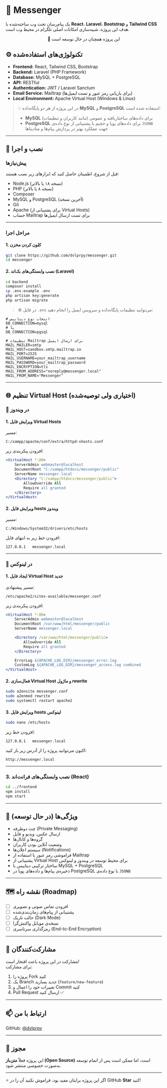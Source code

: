# 💬 Messenger

یک پیام‌رسان تحت وب ساخته‌شده با **React**، **Laravel**، **Bootstrap** و **Tailwind CSS**  
هدف این پروژه، شبیه‌سازی امکانات اصلی تلگرام در محیط وب است.  
<p align="center">🚧 این پروژه همچنان در حال توسعه است</p>

## ⚙️ تکنولوژی‌های استفاده‌شده

- **Frontend:** React, Tailwind CSS, Bootstrap  
- **Backend:** Laravel (PHP Framework)  
- **Database:** MySQL + PostgreSQL  
- **API:** RESTful  
- **Authentication:** JWT / Laravel Sanctum  
- **Email Service:** Mailtrap (برای بازیابی رمز عبور و تست ایمیل‌ها)  
- **Local Environment:** Apache Virtual Host (Windows & Linux)

> 💡 در این پروژه از هر دو پایگاه‌داده **MySQL** و **PostgreSQL** استفاده شده است:  
> - **MySQL** برای داده‌های ساختاریافته و عمومی (مانند کاربران و تنظیمات)  
> - **PostgreSQL** برای داده‌های پویا و حجیم با پشتیبانی از نوع داده‌ی `JSONB` جهت عملکرد بهتر در پردازش پیام‌ها و متادیتاها  

---

## 🚀 نصب و اجرا

### پیش‌نیازها

قبل از شروع، اطمینان حاصل کنید که ابزارهای زیر نصب هستند:

- Node.js (نسخه ۱۸ یا بالاتر)
- PHP (نسخه ۸ یا بالاتر)
- Composer
- MySQL و PostgreSQL (آخرین نسخه)
- Git
- Apache (برای پشتیبانی از Virtual Hosts)
- حساب Mailtrap برای تست ارسال ایمیل‌ها

---

### مراحل اجرا

#### 1. کلون کردن مخزن
```bash
git clone https://github.com/dvlprpy/messenger.git
cd messenger
```

#### 2. نصب وابستگی‌های بک‌اند (Laravel)
```bash
cd backend
composer install
cp .env.example .env
php artisan key:generate
php artisan migrate
```

> ⚙️ در فایل `.env` می‌توانید تنظیمات پایگاه‌داده و سرویس ایمیل را انجام دهید:

```env
# انتخاب نوع دیتابیس
DB_CONNECTION=mysql
# یا
DB_CONNECTION=pgsql

# تنظیمات Mailtrap برای ارسال ایمیل
MAIL_MAILER=smtp
MAIL_HOST=sandbox.smtp.mailtrap.io
MAIL_PORT=2525
MAIL_USERNAME=your_mailtrap_username
MAIL_PASSWORD=your_mailtrap_password
MAIL_ENCRYPTION=tls
MAIL_FROM_ADDRESS="noreply@messenger.local"
MAIL_FROM_NAME="Messenger"
```

---

## 🌐 تنظیم Virtual Host (اختیاری ولی توصیه‌شده)

### 🔹 در ویندوز

#### 1. ویرایش فایل Virtual Hosts  
مسیر:  
```
C:/xampp/apache/conf/extra/httpd-vhosts.conf
```
افزودن پیکربندی زیر:
```apache
<VirtualHost *:80>
    ServerAdmin webmaster@localhost
    DocumentRoot "C:/xampp/htdocs/messenger/public"
    ServerName messenger.local
    <Directory "C:/xampp/htdocs/messenger/public">
        AllowOverride All
        Require all granted
    </Directory>
</VirtualHost>
```

#### 2. ویرایش فایل hosts ویندوز  
مسیر:  
```
C:/Windows/System32/drivers/etc/hosts
```
افزودن خط زیر به انتهای فایل:
```
127.0.0.1   messenger.local
```

---

### 🔹 در لینوکس

#### 1. ایجاد فایل Virtual Host جدید  
مسیر پیشنهادی:  
```
/etc/apache2/sites-available/messenger.conf
```
افزودن پیکربندی زیر:
```apache
<VirtualHost *:80>
    ServerAdmin webmaster@localhost
    DocumentRoot /var/www/html/messenger/public
    ServerName messenger.local

    <Directory /var/www/html/messenger/public>
        AllowOverride All
        Require all granted
    </Directory>

    ErrorLog ${APACHE_LOG_DIR}/messenger_error.log
    CustomLog ${APACHE_LOG_DIR}/messenger_access.log combined
</VirtualHost>
```

#### 2. فعال‌سازی Virtual Host و ماژول rewrite
```bash
sudo a2ensite messenger.conf
sudo a2enmod rewrite
sudo systemctl restart apache2
```

#### 3. ویرایش فایل hosts لینوکس
```bash
sudo nano /etc/hosts
```
افزودن خط زیر:
```
127.0.0.1   messenger.local
```

اکنون می‌توانید پروژه را از آدرس زیر باز کنید:
```
http://messenger.local
```

---

### 3. نصب وابستگی‌های فرانت‌اند (React)
```bash
cd ../frontend
npm install
npm start
```

---

## 🌟 ویژگی‌ها (در حال توسعه)

- چت دوطرفه (Private Messaging)  
- ارسال عکس، ویدیو و فایل  
- گروه‌ها و کانال‌ها  
- وضعیت آنلاین بودن کاربران  
- سیستم اعلان‌ها (Notifications)  
- فراموشی رمز عبور با استفاده از Mailtrap  
- پشتیبانی از Virtual Host برای محیط توسعه در ویندوز و لینوکس  
- ساختار ترکیبی دیتابیس با MySQL + PostgreSQL  
- ذخیره‌ی پیام‌ها و داده‌های پویا در PostgreSQL با نوع داده‌ی `JSONB`  

---

## 🗺️ نقشه راه (Roadmap)

- [ ] افزودن تماس صوتی و تصویری  
- [ ] پشتیبانی از پیام‌های زمان‌بندی‌شده  
- [ ] حالت تاریک (Dark Mode)  
- [ ] نسخه‌ی موبایل واکنش‌گرا  
- [ ] رمزگذاری سرتاسری (End-to-End Encryption)  

---

## 🤝 مشارکت‌کنندگان

مشارکت در این پروژه باعث افتخار است!  
برای مشارکت:

1. پروژه را Fork کنید  
2. یک Branch جدید بسازید (`feature/new-feature`)  
3. تغییرات خود را اعمال و Commit کنید  
4. Pull Request ارسال کنید ✅

---

## 📫 ارتباط با من

GitHub: [@dvlprpy](https://github.com/dvlprpy)

---

## 📄 مجوز

این پروژه فعلاً **متن‌باز (Open Source)** است، اما ممکن است پس از اتمام توسعه به‌صورت خصوصی منتشر شود.

---

⭐ اگر این پروژه برایتان مفید بود، فراموش نکنید آن را در GitHub **Star** کنید!
